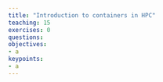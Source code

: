 ```yaml
---
title: "Introduction to containers in HPC"
teaching: 15
exercises: 0
questions:
objectives:
- a
keypoints:
- a
---
```

